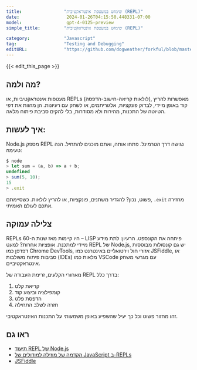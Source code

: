 ```yaml
---
title:                "שימוש במעטפת אינטראקטיבית (REPL)"
date:                  2024-01-26T04:15:50.448331-07:00
model:                 gpt-4-0125-preview
simple_title:         "שימוש במעטפת אינטראקטיבית (REPL)"

category:             "Javascript"
tag:                  "Testing and Debugging"
editURL:              "https://github.com/dogweather/forkful/blob/master/content/he/javascript/using-an-interactive-shell-repl.md"
---
```


{{< edit_this_page >}}

## מה ולמה?
מעטפות אינטראקטיביות, או REPLs (לולאות קריאה-חישוב-הדפסה), מאפשרות להריץ קוד באופן מיידי, לבדוק פונקציות, אלגוריתמים, או לשחק עם רעיונות. הן מהוות את דפי הטיוטה של התכנות, מהירות ולא מסודרות, בלי להקים סביבת פיתוח מלאה.

## איך לעשות:
Node.js מספק REPL נגישה דרך הטרמינל. פתחו אותה, ואתם מוכנים להתחיל. הנה טעימה:

```javascript
$ node
> let sum = (a, b) => a + b;
undefined
> sum(5, 10);
15
> .exit
```

פשוט, נכון? להגדיר משתנים, פונקציות, או להריץ לולאות. כשסיימתם, `.exit` מחזירה אתכם לעולם האמיתי.

## צלילה עמוקה
REPLs היו קיימות מאז שנות ה-60 – LISP פיתחה את הקונספט. הרעיון: לתת מידע מיידי למתכנת. אופציות אחרות? למעט REPL של Node.js, יש גם קונסולות מבוססות דפדפן כמו Chrome DevTools, אזורי חול וירטואליים באינטרנט כמו JSFiddle, או סביבות פיתוח משולבות (IDEs) מלאות כמו VSCode עם מגרשי משחק אינטראקטיביים.

מאחורי הקלעים, זרימת העבודה של REPL בדרך כלל:
1. קריאת קלט
2. קומפילציה וביצוע קוד
3. הדפסת פלט
4. חזרה לשלב התחילה

זהו מחזור פשוט וכל כך יעיל שהשפיע באופן משמעותי על התכנות האינטראקטיבי.

## ראו גם
- [תיעוד REPL של Node.js](https://nodejs.org/api/repl.html)
- [הקדמה של מוזילה למודולים של JavaScript ב-REPLs](https://developer.mozilla.org/en-US/docs/Web/JavaScript/Guide/Modules)
- [JSFiddle](https://jsfiddle.net/)
